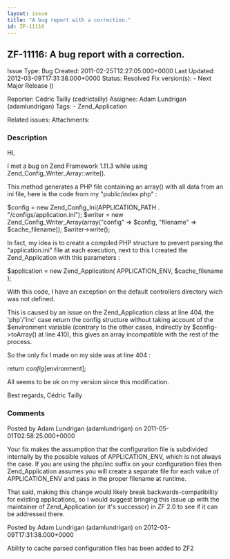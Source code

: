 ```yaml
---
layout: issue
title: "A bug report with a correction."
id: ZF-11116
---
```


ZF-11116: A bug report with a correction.
-----------------------------------------

 Issue Type: Bug Created: 2011-02-25T12:27:05.000+0000 Last Updated: 2012-03-09T17:31:38.000+0000 Status: Resolved Fix version(s): - Next Major Release ()
 
 Reporter:  Cédric Tailly (cedrictailly)  Assignee:  Adam Lundrigan (adamlundrigan)  Tags: - Zend\_Application
 
 Related issues: 
 Attachments: 
### Description

Hi,

I met a bug on Zend Framework 1.11.3 while using Zend\_Config\_Writer\_Array::write().

This method generates a PHP file containing an array() with all data from an ini file, here is the code from my "public/index.php" :

$config = new Zend\_Config\_Ini(APPLICATION\_PATH . "/configs/application.ini"); $writer = new Zend\_Config\_Writer\_Array(array("config" => $config, "filename" => $cache\_filename)); $writer->write();

In fact, my idea is to create a compiled PHP structure to prevent parsing the "application.ini" file at each execution, next to this I created the Zend\_Application with this parameters :

$application = new Zend\_Application( APPLICATION\_ENV, $cache\_filename );

With this code, I have an exception on the default controllers directory wich was not defined.

This is caused by an issue on the Zend\_Application class at line 404, the 'php'/'inc' case return the config structure without taking account of the $environment variable (contrary to the other cases, indirectly by $config->toArray() at line 410), this gives an array incompatible with the rest of the process.

So the only fix I made on my side was at line 404 :

return $config[$environment];

All seems to be ok on my version since this modification.

Best regards, Cédric Tailly

 

 

### Comments

Posted by Adam Lundrigan (adamlundrigan) on 2011-05-01T02:58:25.000+0000

Your fix makes the assumption that the configuration file is subdivided internally by the possible values of APPLICATION\_ENV, which is not always the case. If you are using the php/inc suffix on your configuration files then Zend\_Application assumes you will create a separate file for each value of APPLICATION\_ENV and pass in the proper filename at runtime.

That said, making this change would likely break backwards-compatibility for existing applications, so I would suggest bringing this issue up with the maintainer of Zend\_Application (or it's successor) in ZF 2.0 to see if it can be addressed there.

 

 

Posted by Adam Lundrigan (adamlundrigan) on 2012-03-09T17:31:38.000+0000

Ability to cache parsed configuration files has been added to ZF2

 

 